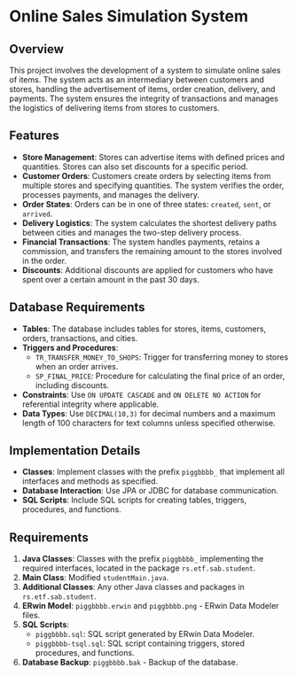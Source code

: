 # Online Sales Simulation System

## Overview

This project involves the development of a system to simulate online sales of items. The system acts as an intermediary between customers and stores, handling the advertisement of items, order creation, delivery, and payments. The system ensures the integrity of transactions and manages the logistics of delivering items from stores to customers.

## Features

- **Store Management**: Stores can advertise items with defined prices and quantities. Stores can also set discounts for a specific period.
- **Customer Orders**: Customers create orders by selecting items from multiple stores and specifying quantities. The system verifies the order, processes payments, and manages the delivery.
- **Order States**: Orders can be in one of three states: `created`, `sent`, or `arrived`.
- **Delivery Logistics**: The system calculates the shortest delivery paths between cities and manages the two-step delivery process.
- **Financial Transactions**: The system handles payments, retains a commission, and transfers the remaining amount to the stores involved in the order.
- **Discounts**: Additional discounts are applied for customers who have spent over a certain amount in the past 30 days.

## Database Requirements

- **Tables**: The database includes tables for stores, items, customers, orders, transactions, and cities.
- **Triggers and Procedures**:
  - `TR_TRANSFER_MONEY_TO_SHOPS`: Trigger for transferring money to stores when an order arrives.
  - `SP_FINAL_PRICE`: Procedure for calculating the final price of an order, including discounts.
- **Constraints**: Use `ON UPDATE CASCADE` and `ON DELETE NO ACTION` for referential integrity where applicable.
- **Data Types**: Use `DECIMAL(10,3)` for decimal numbers and a maximum length of 100 characters for text columns unless specified otherwise.

## Implementation Details

- **Classes**: Implement classes with the prefix `piggbbbb_` that implement all interfaces and methods as specified.
- **Database Interaction**: Use JPA or JDBC for database communication.
- **SQL Scripts**: Include SQL scripts for creating tables, triggers, procedures, and functions.

## Requirements

1. **Java Classes**: Classes with the prefix `piggbbbb_` implementing the required interfaces, located in the package `rs.etf.sab.student`.
2. **Main Class**: Modified `studentMain.java`.
3. **Additional Classes**: Any other Java classes and packages in `rs.etf.sab.student`.
4. **ERwin Model**: `piggbbbb.erwin` and `piggbbbb.png` - ERwin Data Modeler files.
5. **SQL Scripts**: 
   - `piggbbbb.sql`: SQL script generated by ERwin Data Modeler.
   - `piggbbbb-tsql.sql`: SQL script containing triggers, stored procedures, and functions.
6. **Database Backup**: `piggbbbb.bak` - Backup of the database.
